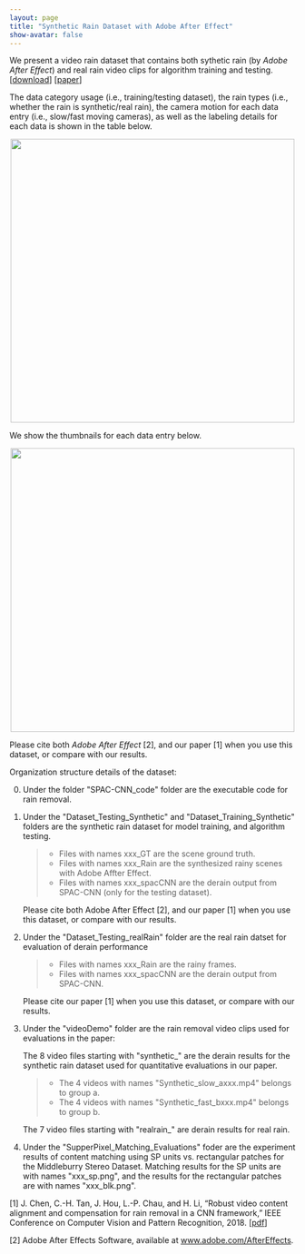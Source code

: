 ```yaml
---
layout: page
title: "Synthetic Rain Dataset with Adobe After Effect"
show-avatar: false
---
```


We present a video rain dataset that contains both sythetic rain (by _Adobe After Effect_) and real rain video clips for algorithm training and testing. \[[download](https://github.com/hotndy/SPAC-SupplementaryMaterials)\] \[[paper](https://arxiv.org/abs/1803.10433)\]

The data category usage (i.e., training/testing dataset), the rain types (i.e., whether the rain is synthetic/real rain), the camera motion for each data entry (i.e., slow/fast moving cameras), as well as the labeling details for each data is shown in the table below.
<p align="center">
<img src="https://hotndy.github.io/projects/SPAC/rainDatasetTable.png" width="500px"/>
</p>

We show the thumbnails for each data entry below.

<p align="center">
<img src="https://hotndy.github.io/projects/SPAC/rainDatasetThumb.png" width="500px"/>
</p>

Please cite both _Adobe After Effect_ [2], and our paper [1] when you use this dataset, or compare with our results.


Organization structure details of the dataset:
  
0. Under the folder "SPAC-CNN_code" folder are the executable code for rain removal.     
  
1. Under the "Dataset_Testing_Synthetic" and "Dataset_Training_Synthetic" folders are the synthetic rain dataset for model training, and algorithm testing.
   > - Files with names xxx_GT are the scene ground truth.  
   > - Files with names xxx_Rain are the synthesized rainy scenes with Adobe Affter Effect.  
   > - Files with names xxx_spacCNN are the derain output from SPAC-CNN (only for the testing dataset).  
   
   Please cite both Adobe After Effect [2], and our paper [1] when you use this dataset, or compare with our results.      

2. Under the "Dataset_Testing_realRain" folder are the real rain datset for evaluation of derain performance
   > - Files with names xxx_Rain are the rainy frames.  
   > - Files with names xxx_spacCNN are the derain output from SPAC-CNN.  
   
   Please cite our paper [1] when you use this dataset, or compare with our results. 
   
3. Under the "videoDemo" folder are the rain removal video clips used for evaluations in the paper:

   The 8 video files starting with "synthetic_" are the derain results for the synthetic rain dataset used for quantitative evaluations in our paper.
      > - The 4 videos with names "Synthetic_slow_axxx.mp4" belongs to group a.  
      > - The 4 videos with names "Synthetic_fast_bxxx.mp4" belongs to group b.  
      
   The 7 video files starting with "realrain_" are derain results for real rain.
      
4. Under the "SupperPixel_Matching_Evaluations" foder are the experiment results of content matching using SP units vs. rectangular patches for the Middleburry Stereo Dataset. Matching results for the SP units are with names "xxx_sp.png", and the results for the rectangular patches are with names "xxx_blk.png".


[1] J. Chen, C.-H. Tan, J. Hou, L.-P. Chau, and H. Li, “Robust video content alignment and compensation for rain removal in a CNN framework,” IEEE Conference on Computer Vision and Pattern Recognition, 2018. \[[pdf](https://arxiv.org/abs/1803.10433)\]

[2] Adobe After Effects Software, available at www.adobe.com/AfterEffects.

